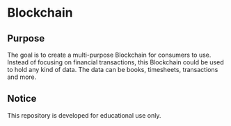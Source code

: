 # Blockchain

## Purpose
The goal is to create a multi-purpose Blockchain for consumers to use. Instead of focusing on financial transactions, this Blockchain could be used to hold any kind of data. The data can be books, timesheets, transactions and more. 

## Notice
This repository is developed for educational use only.
